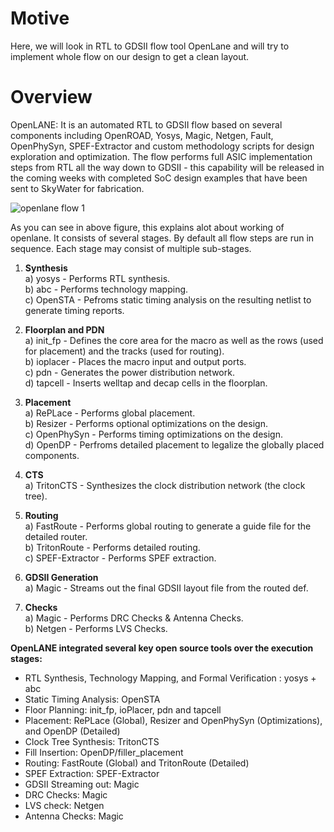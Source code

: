 # Motive
Here, we will look in RTL to GDSII flow tool OpenLane and will try to implement whole flow on our design to get a clean layout. 

# Overview
OpenLANE: It is an automated RTL to GDSII flow based on several components including OpenROAD, Yosys, Magic, Netgen, Fault, OpenPhySyn, SPEF-Extractor and custom methodology scripts for design exploration and optimization. The flow performs full ASIC implementation steps from RTL all the way down to GDSII - this capability will be released in the coming weeks with completed SoC design examples that have been sent to SkyWater for fabrication.

![openlane flow 1](https://user-images.githubusercontent.com/31381446/103125490-3d81bb00-46b1-11eb-83f5-b9a40a56e91f.png)

As you can see in above figure, this explains alot about working of openlane. It consists of several stages. By default all flow steps are run in sequence. Each stage may consist of multiple sub-stages.

1)  **Synthesis** <br />
  a) yosys - Performs RTL synthesis. <br />
  b) abc - Performs technology mapping. <br />
  c) OpenSTA - Pefroms static timing analysis on the resulting netlist to generate timing reports. <br />

2)  **Floorplan and PDN** <br />
  a)  init_fp - Defines the core area for the macro as well as the rows (used for placement) and the tracks (used for routing). <br />
  b)  ioplacer - Places the macro input and output ports. <br />
  c)  pdn - Generates the power distribution network. <br />
  d)  tapcell - Inserts welltap and decap cells in the floorplan. <br />

3)  **Placement** <br />
  a)  RePLace - Performs global placement. <br />
  b)  Resizer - Performs optional optimizations on the design. <br />
  c)  OpenPhySyn - Performs timing optimizations on the design. <br />
  d)  OpenDP - Perfroms detailed placement to legalize the globally placed components. <br />

4)  **CTS** <br />
  a)  TritonCTS - Synthesizes the clock distribution network (the clock tree). <br />

5)  **Routing** <br />
  a)  FastRoute - Performs global routing to generate a guide file for the detailed router. <br />
  b)  TritonRoute - Performs detailed routing. <br />
  c)  SPEF-Extractor - Performs SPEF extraction. <br />

6)  **GDSII Generation** <br />
  a)  Magic - Streams out the final GDSII layout file from the routed def. <br />

7)  **Checks** <br />
  a)  Magic - Performs DRC Checks & Antenna Checks. <br />
  b)  Netgen - Performs LVS Checks. <br />

**OpenLANE integrated several key open source tools over the execution stages:** <br />

* RTL Synthesis, Technology Mapping, and Formal Verification : yosys + abc <br />
* Static Timing Analysis: OpenSTA <br />
* Floor Planning: init_fp, ioPlacer, pdn and tapcell <br />
* Placement: RePLace (Global), Resizer and OpenPhySyn (Optimizations), and OpenDP (Detailed) <br />
* Clock Tree Synthesis: TritonCTS <br />
* Fill Insertion: OpenDP/filler_placement <br />
* Routing: FastRoute (Global) and TritonRoute (Detailed) <br />
* SPEF Extraction: SPEF-Extractor <br />
* GDSII Streaming out: Magic <br />
* DRC Checks: Magic <br />
* LVS check: Netgen <br />
* Antenna Checks: Magic <br />
